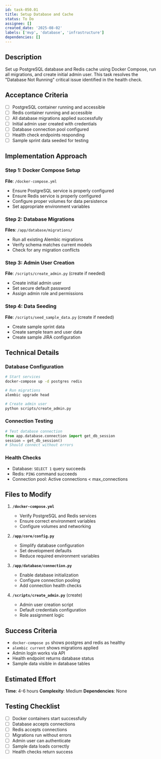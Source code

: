 ```yaml
---
id: task-050.01
title: Setup Database and Cache
status: To Do
assignee: []
created_date: '2025-08-02'
labels: ['mvp', 'database', 'infrastructure']
dependencies: []
---
```


## Description

Set up PostgreSQL database and Redis cache using Docker Compose, run all migrations, and create initial admin user. This task resolves the "Database Not Running" critical issue identified in the health check.

## Acceptance Criteria

- [ ] PostgreSQL container running and accessible
- [ ] Redis container running and accessible
- [ ] All database migrations applied successfully
- [ ] Initial admin user created with credentials
- [ ] Database connection pool configured
- [ ] Health check endpoints responding
- [ ] Sample sprint data seeded for testing

## Implementation Approach

### Step 1: Docker Compose Setup
**File**: `/docker-compose.yml`
- Ensure PostgreSQL service is properly configured
- Ensure Redis service is properly configured
- Configure proper volumes for data persistence
- Set appropriate environment variables

### Step 2: Database Migrations
**Files**: `/app/database/migrations/`
- Run all existing Alembic migrations
- Verify schema matches current models
- Check for any migration conflicts

### Step 3: Admin User Creation
**File**: `/scripts/create_admin.py` (create if needed)
- Create initial admin user
- Set secure default password
- Assign admin role and permissions

### Step 4: Data Seeding
**File**: `/scripts/seed_sample_data.py` (create if needed)
- Create sample sprint data
- Create sample team and user data
- Create sample JIRA configuration

## Technical Details

### Database Configuration
```bash
# Start services
docker-compose up -d postgres redis

# Run migrations
alembic upgrade head

# Create admin user
python scripts/create_admin.py
```

### Connection Testing
```python
# Test database connection
from app.database.connection import get_db_session
session = get_db_session()
# Should connect without errors
```

### Health Checks
- Database: `SELECT 1` query succeeds
- Redis: `PING` command succeeds
- Connection pool: Active connections < max_connections

## Files to Modify

1. **`/docker-compose.yml`**
   - Verify PostgreSQL and Redis services
   - Ensure correct environment variables
   - Configure volumes and networking

2. **`/app/core/config.py`**
   - Simplify database configuration
   - Set development defaults
   - Reduce required environment variables

3. **`/app/database/connection.py`**
   - Enable database initialization
   - Configure connection pooling
   - Add connection health checks

4. **`/scripts/create_admin.py`** (create)
   - Admin user creation script
   - Default credentials configuration
   - Role assignment logic

## Success Criteria

- `docker-compose ps` shows postgres and redis as healthy
- `alembic current` shows migrations applied
- Admin login works via API
- Health endpoint returns database status
- Sample data visible in database tables

## Estimated Effort

**Time**: 4-6 hours
**Complexity**: Medium
**Dependencies**: None

## Testing Checklist

- [ ] Docker containers start successfully
- [ ] Database accepts connections
- [ ] Redis accepts connections  
- [ ] Migrations run without errors
- [ ] Admin user can authenticate
- [ ] Sample data loads correctly
- [ ] Health checks return success